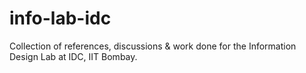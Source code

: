 info-lab-idc
============

Collection of references, discussions &amp; work done for the Information Design Lab at IDC, IIT Bombay.
